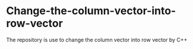 # Change-the-column-vector-into-row-vector
The repository is use to change the column vector into row vector by C++
